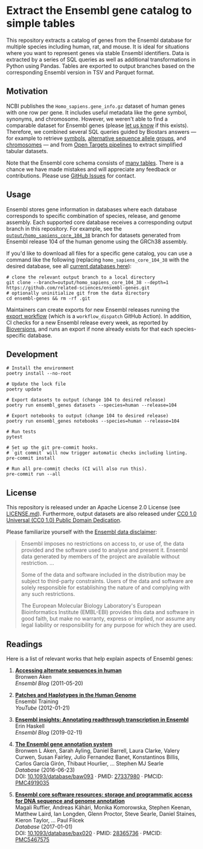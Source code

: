 # Extract the Ensembl gene catalog to simple tables

This repository extracts a catalog of genes from the Ensembl database for multiple species including human, rat, and mouse.
It is ideal for situations where you want to represent genes via stable Ensembl identifiers.
Data is extracted by a series of SQL queries as well as additional transformations in Python using Pandas.
Tables are exported to output branches based on the corresponding Ensembl version in TSV and Parquet format.

## Motivation

NCBI publishes the `Homo_sapiens.gene_info.gz` dataset of human genes with one row per gene.
It includes useful metadata like the gene symbol, synonyms, and chromosome.
However, we weren't able to find a comparable dataset for Ensembl genes
(please [let us know](https://github.com/related-sciences/ensembl-genes) if this exists).
Therefore, we combined several SQL queries guided by Biostars answers —
for example to retrieve [symbols](https://www.biostars.org/p/14367/#480311), [alternative sequence allele groups](https://www.biostars.org/p/143956/#144112), and [chromosomes](https://www.biostars.org/p/106355/) —
and from [Open Targets pipelines](https://github.com/opentargets/platform-input-support/blob/b5bf58457ae71a7e32d0dae58340ff5f9d30591d/scripts/ensembl/create_genes_dictionary.py#L46-L78) to extract simplified tabular datasets.

Note that the Ensembl core schema consists of [many tables](https://uswest.ensembl.org/info/docs/api/core/core_schema.html).
There is a chance we have made mistakes and will appreciate any feedback or contributions.
Please use [GitHub Issues](https://github.com/related-sciences/ensembl-genes/issues) for contact.

## Usage

Ensembl stores gene information in databases where each database corresponds to specific combination of species, release, and genome assembly.
Each supported core database receives a corresponding output branch in this repository.
For example, see the [`output/homo_sapiens_core_104_38`](https://github.com/related-sciences/ensembl-genes/tree/output/homo_sapiens_core_104_38) branch for datasets generated from Ensembl release 104 of the human genome using the GRCh38 assembly.

If you'd like to download all files for a specific gene catalog,
you can use a command like the following
(replacing `homo_sapiens_core_104_38` with the desired database,
see all [current databases here](http://ftp.ensembl.org/pub/current_mysql/ "Ensembl FTP site for current MySQL databases")):

```shell
# clone the relevant output branch to a local directory
git clone --branch=output/homo_sapiens_core_104_38 --depth=1 https://github.com/related-sciences/ensembl-genes.git
# optionally uninitialize git from the data directory
cd ensembl-genes && rm -rf .git
```

Maintainers can create exports for new Ensembl releases running the [export workflow](https://github.com/related-sciences/ensembl-genes/actions/workflows/export.yaml)
(which is a `workflow_dispatch` GitHub Action).
In addition, CI checks for a new Ensembl release every week,
as reported by [Bioversions](https://biopragmatics.github.io/bioversions/),
and runs an export if none already exists for that each species-specific database.

## Development

```shell
# Install the environment
poetry install --no-root

# Update the lock file
poetry update

# Export datasets to output (change 104 to desired release)
poetry run ensembl_genes datasets --species=human --release=104

# Export notebooks to output (change 104 to desired release)
poetry run ensembl_genes notebooks --species=human --release=104

# Run tests
pytest

# Set up the git pre-commit hooks.
# `git commit` will now trigger automatic checks including linting.
pre-commit install

# Run all pre-commit checks (CI will also run this).
pre-commit run --all
```

## License

This repository is released under an Apache License 2.0 License (see [LICENSE.md](LICENSE.md)).
Furthermore, output datasets are also released under [CC0 1.0 Universal (CC0 1.0) Public Domain Dedication](https://creativecommons.org/publicdomain/zero/1.0/).

Please familiarize yourself with the [Ensembl data disclaimer](https://m.ensembl.org/info/about/legal/disclaimer.html):

> Ensembl imposes no restrictions on access to, or use of, the data provided and the software used to analyse and present it. Ensembl data generated by members of the project are available without restriction. …
>
> Some of the data and software included in the distribution may be subject to third-party constraints. Users of the data and software are solely responsible for establishing the nature of and complying with any such restrictions.
>
> The European Molecular Biology Laboratory's European Bioinformatics Institute (EMBL-EBI) provides this data and software in good faith, but make no warranty, express or implied, nor assume any legal liability or responsibility for any purpose for which they are used.

## Readings

Here is a list of relevant works that help explain aspects of Ensembl genes:

<!--
```shell
# command to generate references
manubot cite --md [citation]
```
-->

1. [**Accessing alternate sequences in human**](https://www.ensembl.info/2011/05/20/accessing-non-reference-sequences-in-human/)  
Bronwen Aken  
*Ensembl Blog* (2011-05-20)

2. [**Patches and Haplotypes in the Human Genome**](https://youtu.be/sPE9j_Hw9HU)  
Ensembl Training  
*YouTube* (2012-01-21)

3. [**Ensembl insights: Annotating readthrough transcription in Ensembl**](https://www.ensembl.info/2019/02/11/annotating-readthrough-transcription-in-ensembl/)  
Erin Haskell  
*Ensembl Blog* (2019-02-11)

4. [**The Ensembl gene annotation system**](https://doi.org/f3sd3r)  
Bronwen L Aken, Sarah Ayling, Daniel Barrell, Laura Clarke, Valery Curwen, Susan Fairley, Julio Fernandez Banet, Konstantinos Billis, Carlos García Girón, Thibaut Hourlier, … Stephen MJ Searle  
*Database* (2016-06-23)  
DOI: [10.1093/database/baw093](https://doi.org/10.1093/database/baw093) · PMID: [27337980](https://www.ncbi.nlm.nih.gov/pubmed/27337980) · PMCID: [PMC4919035](https://www.ncbi.nlm.nih.gov/pmc/articles/PMC4919035)

5. [**Ensembl core software resources: storage and programmatic access for DNA sequence and genome annotation**](https://doi.org/f94bzs)   
Magali Ruffier, Andreas Kähäri, Monika Komorowska, Stephen Keenan, Matthew Laird, Ian Longden, Glenn Proctor, Steve Searle, Daniel Staines, Kieron Taylor, … Paul Flicek  
*Database* (2017-01-01)   
DOI: [10.1093/database/bax020](https://doi.org/10.1093/database/bax020) · PMID: [28365736](https://www.ncbi.nlm.nih.gov/pubmed/28365736) · PMCID: [PMC5467575](https://www.ncbi.nlm.nih.gov/pmc/articles/PMC5467575)
